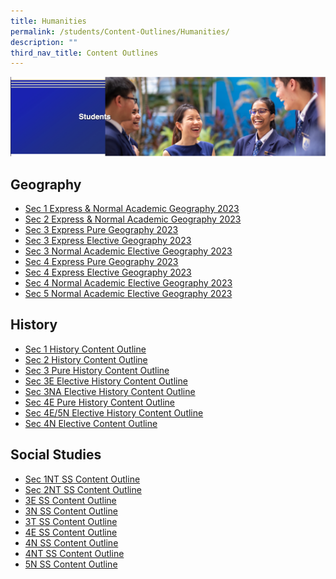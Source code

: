 ```yaml
---
title: Humanities
permalink: /students/Content-Outlines/Humanities/
description: ""
third_nav_title: Content Outlines
---
```


![](/images/Students%20Banner.png)

Geography
---------

* [Sec 1 Express & Normal Academic Geography 2023](/files/Sec%201%20Express%20%20Normal%20Academic%20Geography%20Content%20Outline.pdf)
* [Sec 2 Express & Normal Academic Geography 2023](/files/Sec%202%20Express%20%20Normal%20Academic%20Geography%20Content%20Outline.pdf)
* [Sec 3 Express Pure Geography 2023](/files/S3%20Express%20Pure%20Geography%20Content%20Outline%202023.pdf)
* [Sec 3 Express Elective Geography 2023](/files/Sec%203%20Express%20Elective%20Geography%20Content%20Outline%202023.pdf)
* [Sec 3 Normal Academic Elective Geography 2023](/files/Sec%203%20Normal%20Academic%20Elective%20Geography%20Content%20Outline%202023.pdf)
* [Sec 4 Express Pure Geography 2023](/files/Sec%204%20Express%20Pure%20Geography%20Content%20Outline%202023%20doc.pdf)
* [Sec 4 Express Elective Geography 2023](/files/Sec%204%20Express%20Elective%20Geography%20Content%20Outline%202023%20doc.pdf)
* [Sec 4 Normal Academic Elective Geography 2023](/files/Sec%204%20Normal%20Academic%20Elective%20Geography%20Content%20Outline%202023%20doc.pdf)
* [Sec 5 Normal Academic Elective Geography 2023](/files/Sec%205%20Normal%20Academic%20Elective%20Geography%20Content%20Outline%202023%20doc.pdf)

History
-------
* [Sec 1 History Content Outline](/files/Sec%201%20Content%20Outline%20.pdf)
* [Sec 2 History Content Outline](/files/Sec%202%20Content%20Outline%20.pdf)
* [Sec 3 Pure History Content Outline](/files/2023%20Sec%203%20Pure%20History%20Content%20Outline.pdf)
* [Sec 3E Elective History Content Outline](/files/Sec%203E%20Elective%20History%20Content%20Outline.pdf)
* [Sec 3NA Elective History Content Outline](/files/Sec%203NA%20Elective%20History%20Content%20Outline.pdf)
* [Sec 4E Pure History Content Outline](/files/4E%20Pure%20History%20Content%20Outline.pdf)
* [Sec 4E/5N Elective History Content Outline](/files/4E5N%20Elective%20Content%20Outline.pdf)
* [Sec 4N Elective Content Outline](/files/4N%20Elective%20Content%20Outline.pdf)



Social Studies
--------------

* [Sec 1NT SS Content Outline](/files/1NT%20SS%20Content%20Outline%202022.pdf)
* [Sec 2NT SS Content Outline](/files/2NT%20SS%20Content%20Outline%202022.pdf)
* [3E SS Content Outline](/files/3E%20SS%20Content%20Outline.pdf)
* [3N SS Content Outline](/files/3N%20SS%20Content%20Outline.pdf)
* [3T SS Content Outline](/files/3T%20SS%20Content%20Outline.pdf)
* [4E SS Content Outline](/files/Content%20Outline_4E%20SS.pdf)
* [4N SS Content Outline](/files/4N%20SS%20Content%20Outline%202022.pdf)
* [4NT SS Content Outline](/files/4NT%20SS%20Content%20Outline%202022.pdf)
* [5N SS Content Outline](/files/Content%20Outline_5N%20SS.pdf)
